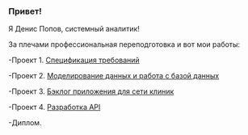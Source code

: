 ### Привет!

Я Денис Попов, системный аналитик!

За плечами профессиональная переподготовка и вот мои работы:

-Проект 1.  [Спецификация требований](https://github.com/DSPopov11/Project-1)

-Проект 2.  [Моделирование данных и работа с базой данных ](https://github.com/DSPopov11/Project-2/blob/main/README.md)

-Проект 3.  [Бэклог приложения для сети клиник](https://github.com/DSPopov11/Project-3/blob/main/README.md)

-Проект 4.  [Разработка API](https://github.com/DSPopov11/Project-4)

-Диплом.  []()

